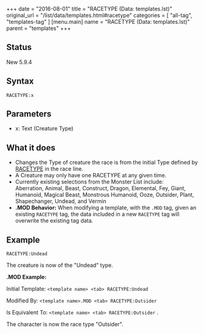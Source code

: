 +++
date = "2016-08-01"
title = "RACETYPE (Data: templates.lst)"
original_url = "/list/data/templates.html#racetype"
categories = [ "all-tag", "templates-tag" ]
[menu.main]
    name = "RACETYPE (Data: templates.lst)"
    parent = "templates"
+++

## Status

New 5.9.4

## Syntax

`RACETYPE:x`

## Parameters

-   x: Text (Creature Type)



What it does
------------

-   Changes the Type of creature the race is from the initial Type
    defined by [RACETYPE](/list/data/races/racetype.html) in the
    race line.
-   A Creature may only have one RACETYPE at any given time.
-   Currently existing selections from the Monster List include:\
     Aberration, Animal, Beast, Construct, Dragon, Elemental, Fey,
    Giant, Humanoid, Magical Beast, Monstrous Humanoid, Ooze, Outsider,
    Plant, Shapechanger, Undead, and Vermin
-   **.MOD Behavior:** When modifying a template, with the `.MOD` tag,
    given an existing `RACETYPE` tag, the data included in a new
    `RACETYPE` tag will overwrite the existing tag data.

Example
-------

`RACETYPE:Undead`

The creature is now of the "Undead" type.

**.MOD Example:**

Initial Template: `<template name> <tab> RACETYPE:Undead`

Modified By: `<template name>.MOD <tab> RACETYPE:Outsider`

Is Equivalent To: `<template name> <tab> RACETYPE:Outsider` .

The character is now the race type "Outsider".

